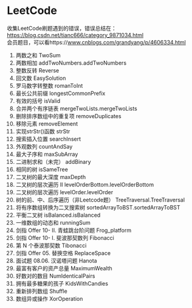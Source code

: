 # LeetCode  
收集LeetCode刷题遇到的错误，错误总结在：https://blog.csdn.net/tianc666/category_9871034.html    
会员题目，可以看https://www.cnblogs.com/grandyang/p/4606334.html
1. 两数之和 TwoSum  
2. 两数相加 addTwoNumbers.addTwoNumbers  
3. 整数反转 Reverse  
4. 回文数 EasySolution  
5. 罗马数字转整数 romanToInt  
6. 最长公共前缀 longestCommonPrefix  
7. 有效的括号 isValid  
8. 合并两个有序链表 mergeTwoLists.mergeTwoLists  
9. 删除排序数组中的重复项 removeDuplicates  
10. 移除元素 removeElement  
11. 实现strStr()函数 strStr  
12. 搜索插入位置 searchInsert  
13. 外观数列 countAndSay  
14. 最大子序和 maxSubArray  
15. 二进制求和（未完） addBinary  
16. 相同的树 isSameTree  
17. 二叉树的最大深度 maxDepth  
18. 二叉树的层次遍历 II levelOrderBottom.levelOrderBottom  
19. 二叉树的层次遍历 levelOrder.levelOrder  
20. 树的前、中、后序遍历（非Leetcode题） TreeTraversal.TreeTraversal  
21. 将有序数组转换为二叉搜索树 sortedArrayToBST.sortedArrayToBST  
22. 平衡二叉树 isBalanced.isBalanced  
23. 一维数组的动态和 runningSum  
24. 剑指 Offer 10- II. 青蛙跳台阶问题 Frog_platform  
25. 剑指 Offer 10- I. 斐波那契数列 Fibonacci  
26. 第 N 个泰波那契数 Tibonacci  
27. 剑指 Offer 05. 替换空格  ReplaceSpace  
28. 面试题 08.06. 汉诺塔问题 Hanota  
29. 最富有客户的资产总量 MaximumWealth  
30. 好数对的数目 NumIdenticalPairs  
31. 拥有最多糖果的孩子 KidsWithCandies  
32. 重新排列数组 Shuffle  
33. 数组异或操作 XorOperation  










